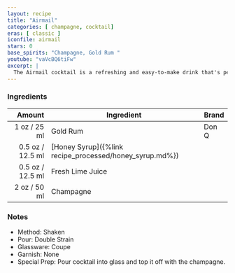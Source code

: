 ```yaml
---
layout: recipe
title: "Airmail"
categories: [ champagne, cocktail]
eras: [ classic ]
iconfile: airmail
stars: 0
base_spirits: "Champagne, Gold Rum "
youtube: "vaVcBQ6tiFw"
excerpt: |
  The Airmail cocktail is a refreshing and easy-to-make drink that's perfect for a warm day or a celebratory occasion. It's a classic cocktail that has been around since the 1940s, and it's still popular today.
---
```


### Ingredients

| Amount | Ingredient                                    | Brand |
| -----: | --------------------------------------------- | ----- |
|   1 oz / 25 ml | Gold Rum                                      | Don Q |
| 0.5 oz / 12.5 ml | [Honey Syrup]({%link recipe_processed/honey_syrup.md%}) |       |
| 0.5 oz / 12.5 ml | Fresh Lime Juice                              |       |
|   2 oz / 50 ml | Champagne                                     |       |

### Notes

- Method: Shaken
- Pour: Double Strain
- Glassware: Coupe
- Garnish: None
- Special Prep: Pour cocktail into glass and top it off with the champagne.
